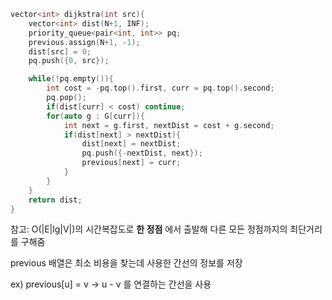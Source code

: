 ```cpp
vector<int> dijkstra(int src){
    vector<int> dist(N+1, INF);
    priority_queue<pair<int, int>> pq;
    previous.assign(N+1, -1);
    dist[src] = 0;
    pq.push({0, src});

    while(!pq.empty()){
        int cost = -pq.top().first, curr = pq.top().second;
        pq.pop();
        if(dist[curr] < cost) continue;
        for(auto g : G[curr]){
            int next = g.first, nextDist = cost + g.second;
            if(dist[next] > nextDist){
                dist[next] = nextDist;
                pq.push({-nextDist, next});
                previous[next] = curr;
            }
        }
    }
    return dist;
}
```

참고: O(|E|lg|V|)의 시간복잡도로 **한 정점** 에서 출발해 다른 모든 정점까지의 최단거리를 구해줌


previous 배열은 최소 비용을 찾는데 사용한 간선의 정보를 저장


ex) previous[u] = v -> u - v 를 연결하는 간선을 사용
